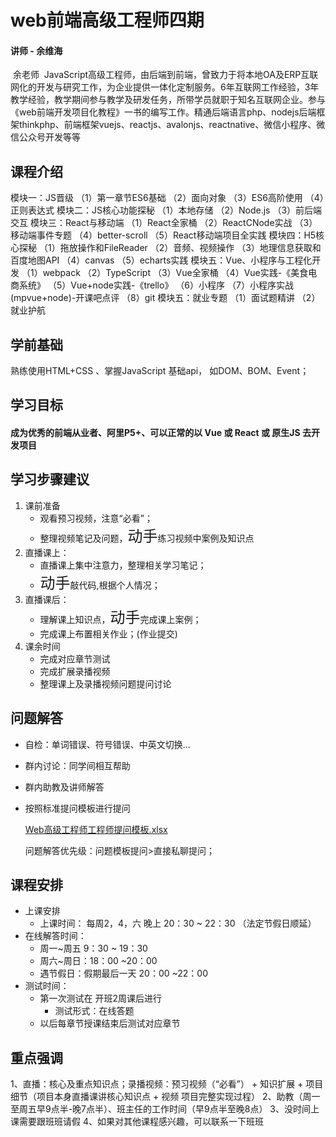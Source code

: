 

# web前端高级工程师四期 

#### 讲师 - 余维海
​		余老师  JavaScript高级工程师，由后端到前端，曾致力于将本地OA及ERP互联网化的开发与研究工作，为企业提供一体化定制服务。6年互联网工作经验，3年教学经验，教学期间参与教学及研发任务，所带学员就职于知名互联网企业。参与《web前端开发项目化教程》一书的编写工作。精通后端语言php、nodejs后端框架thinkphp、前端框架vuejs、reactjs、avalonjs、reactnative、微信小程序、微信公众号开发等等

## 课程介绍

模块一：JS晋级
（1）第一章节ES6基础
（2）面向对象
（3）ES6高阶使用
（4）正则表达式
模块二：JS核心功能探秘
（1）本地存储
（2）Node.js
（3）前后端交互
模块三：React与移动端
（1）React全家桶
（2）ReactCNode实战
（3）移动端事件专题
（4）better-scroll
（5）React移动端项目全实践
模块四：H5核心探秘
（1）拖放操作和FileReader
（2）音频、视频操作
（3）地理信息获取和百度地图API
（4）canvas
（5）echarts实践
模块五：Vue、小程序与工程化开发
（1）webpack
（2）TypeScript
（3）Vue全家桶
（4）Vue实践-《美食电商系统》
（5）Vue+node实践-《trello》
（6）小程序
（7）小程序实战(mpvue+node)-开课吧点评
（8）git
模块五：就业专题
（1）面试题精讲
（2）就业护航



## 学前基础

熟练使用HTML+CSS 、掌握JavaScript 基础api， 如DOM、BOM、Event；


## 学习目标

#### 	成为优秀的前端从业者、阿里P5+、可以正常的以 Vue 或 React 或 原生JS 去开发项目

## 学习步骤建议

1. 课前准备
   -  观看预习视频，注意“必看”；
   -  整理视频笔记及问题，<font size=5>动手</font>练习视频中案例及知识点
2. 直播课上：
   - 直播课上集中注意力，整理相关学习笔记；
   - <font size=5>动手</font>敲代码,根据个人情况；
3. 直播课后：
   - 理解课上知识点，<font size=5>动手</font>完成课上案例；
   - 完成课上布置相关作业；(作业提交)
4. 课余时间
   - 完成对应章节测试
   - 完成扩展录播视频
   - 整理课上及录播视频问题提问讨论


## 问题解答
- 自检：单词错误、符号错误、中英文切换...

- 群内讨论：同学间相互帮助

- 群内助教及讲师解答

- 按照标准提问模板进行提问

   [Web高级工程师工程师提问模板.xlsx](Web高级工程师工程师提问模板.xlsx) 
  
  问题解答优先级：问题模板提问>直接私聊提问；

## 课程安排

- 上课安排
  - 上课时间： 每周2，4，六 晚上 20：30 ~ 22：30 （法定节假日顺延）
- 在线解答时间：
  - 周一~周五 9：30 ~ 19：30
  - 周六~周日：18：00 ~20：00
  - 遇节假日：假期最后一天 20：00 ~22：00
- 测试时间：
  - 第一次测试在 开班2周课后进行 
    - 测试形式：在线答题
  - 以后每章节授课结束后测试对应章节

## 重点强调

1、直播：核心及重点知识点；录播视频：预习视频（“必看”） + 知识扩展 + 项目细节（项目本身直播课讲核心知识点  + 视频 项目完整实现过程）
2、助教（周一至周五早9点半-晚7点半）、班主任的工作时间（早9点半至晚8点）
3、没时间上课需要跟班班请假
4、如果对其他课程感兴趣，可以联系一下班班



 

